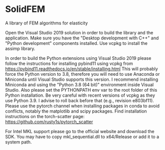 # SolidFEM
A library of FEM algorithms for elasticity

Open the Visual Studio 2019 solution in order to build the library and the application. Make sure you have the "Desktop development with C++" and "Python development" components installed. Use vcpkg to install the assimp library.

In order to build the Python extensions using Visual Studio 2019 please follow the instructions for installing pybind11 using vcpkg from https://pybind11.readthedocs.io/en/stable/installing.html
This will probably force the Python version to 3.8, therefore you will need to use Anaconda or Miniconda until Visual Studio supports this version.
I recommend installing Miniconda and using the "Python 3.8 (64 bit)" environment inside Visual Studio. Also please set the PYTHONPATH env var to the root folder of this Python installation.
Be very careful with recent versions of vcpkg as they use Python 3.9. I advise to roll back before that (e.g., revision e803bf11).
Please use the pytorch channel when installing packages in conda to avoid conflicts, notably the matplotlib and scipy packages.
Find installation instructions on the torch-scatter page: https://github.com/rusty1s/pytorch_scatter

For Intel MKL support please go to the official website and download the SDK. You may have to copy mkl_sequential.dll to x64/Release or add it to a system path.
